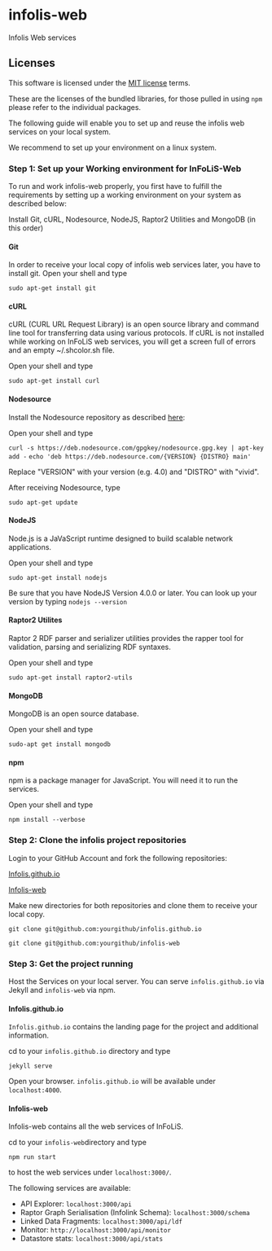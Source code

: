 infolis-web
===========

Infolis Web services

Licenses
--------

This software is licensed under the [MIT license](./LICENSE) terms.

These are the licenses of the bundled libraries, for those pulled in using
`npm` please refer to the individual packages.

The following guide will enable you to set up and reuse the infolis web services on your local system.

We recommend to set up your environment on a linux system.


### Step 1: Set up your Working environment for InFoLiS-Web

To run and work infolis-web properly, you first have to fulfill the requirements by setting up a working environment on your system as described below:

Install Git, cURL, Nodesource, NodeJS, Raptor2 Utilities and MongoDB (in this order)

#### Git
In order to receive your local copy of infolis web services later, you have to install git.
Open your shell and type

`sudo apt-get install git`

#### cURL
cURL (CURL URL Request Library) is an open source library and command line tool for transferring data using various protocols. If cURL is not installed while working on InFoLiS web services, you will get a screen full of errors and an empty ~/.shcolor.sh file.

Open your shell and type

`sudo apt-get install curl`

#### Nodesource
Install the Nodesource repository as described [here](https://github.com/nodesource/distributions#manual-installation):

Open your shell and type

`curl -s https://deb.nodesource.com/gpgkey/nodesource.gpg.key | apt-key add -`
`echo 'deb https://deb.nodesource.com/{VERSION} {DISTRO} main'`

Replace "VERSION" with your version (e.g. 4.0) and "DISTRO" with "vivid".

After receiving Nodesource, type

`sudo apt-get update`

#### NodeJS
Node.js is a JaVaScript runtime designed to build scalable network applications.

Open your shell and type

`sudo apt-get install nodejs`

Be sure that you have NodeJS Version 4.0.0 or later. You can look up your version by typing 
`nodejs --version`

#### Raptor2 Utilites
Raptor 2 RDF parser and serializer utilities provides the rapper tool for validation, parsing and serializing RDF syntaxes.

Open your shell and type

`sudo apt-get install raptor2-utils`

#### MongoDB
MongoDB is an open source database.

Open your shell and type

`sudo-apt get install mongodb`

#### npm
npm is a package manager for JavaScript. You will need it to run the services.

Open your shell and type

`npm install --verbose`

### Step 2: Clone the infolis project repositories

Login to your GitHub Account and fork the following repositories:

[Infolis.github.io](https://github.com/infolis/infolis.github.io)

[Infolis-web](https://github.com/infolis/infolis-web)

Make new directories for both repositories and clone them to receive your local copy.

`git clone git@github.com:yourgithub/infolis.github.io`

`git clone git@github.com:yourgithub/infolis-web`

### Step 3: Get the project running
 
Host the Services on your local server. You can serve `infolis.github.io` via Jekyll and `infolis-web` via npm.

#### Infolis.github.io
`Infolis.github.io` contains the landing page for the project and additional information.

cd to your `infolis.github.io` directory and type

`jekyll serve`

Open your browser. `infolis.github.io` will be available under `localhost:4000`.

#### Infolis-web
Infolis-web contains all the web services of InFoLiS.

cd to your `infolis-web`directory and type

`npm run start`

to host the web services under `localhost:3000/`.

The following services are available:

* API Explorer: `localhost:3000/api`
* Raptor Graph Serialisation (Infolink Schema): `localhost:3000/schema`
* Linked Data Fragments: `localhost:3000/api/ldf`
* Monitor: `http://localhost:3000/api/monitor`
* Datastore stats: `localhost:3000/api/stats`



